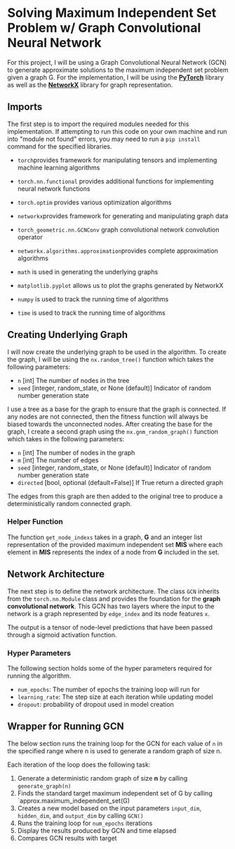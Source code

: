 ﻿# Solving Maximum Independent Set Problem w/ Graph Convolutional Neural Network

For this project, I will be using a Graph Convolutional Neural Network (GCN) to generate approximate solutions to the maximum independent set problem given a graph G. For the implementation, I will be using the [**PyTorch**](https://github.com/pytorch/pytorch) library as well as the [**NetworkX**](https://github.com/networkx/networkx) library for graph representation.

## Imports
The first step is to import the required modules needed for this implementation. If attempting to run this code on your own machine and run into "module not found" errors, you may need to run a `pip install` command for the specified libraries.

- `torch`provides framework for manipulating tensors and implementing machine learning algorithms
- `torch.nn.functional` provides additional functions for implementing neural network functions
- `torch.optim` provides various optimization algorithms
- `networkx`provides framework for generating and manipulating graph data
- `torch_geometric.nn.GCNConv` graph convolutional network convolution operator
- `networkx.algorithms.approximation`provides complete approximation algorithms

- `math` is used in generating the underlying graphs
- `matplotlib.pyplot` allows us to plot the graphs generated by NetworkX
- `numpy` is used to track the running time of algorithms
- `time` is used to track the running time of algorithms

## Creating Underlying Graph
I will now create the underlying graph to be used in the algorithm. To create the graph, I will be using the `nx.random_tree()` function which takes the following parameters:
- `n` [int] The number of nodes in the tree
- `seed` [integer, random_state, or None (default)] Indicator of random number generation state

I use a tree as a base for the graph to ensure that the graph is connected. If any nodes are not connected, then the fitness function will always be biased towards the unconnected nodes. After creating the base for the graph, I create a second graph using the `nx.gnm_random_graph()` function which takes in the following parameters:
- `n` [int] The number of nodes in the graph
- `m` [int] The number of edges
- `seed` [integer, random_state, or None (default)] Indicator of random number generation state
- `directed` [bool, optional (default=False)] If True return a directed graph

The edges from this graph are then added to the original tree to produce a deterministically random connected graph.

### Helper Function
The function `get_node_indexs` takes in a graph, **G** and an integer list representation of the provided maximum independent set **MIS** where each element in **MIS** represents the index of a node from **G** included in the set.

## Network Architecture
The next step is to define the network architecture. The class `GCN` inherits from the `torch.nn.Module` class and provides the foundation for the **graph convolutional network**. This GCN has two layers where the input to the network is a graph represented by `edge_index` and its node features `x`.

The output is a tensor of node-level predictions that have been passed through a sigmoid activation function.

### Hyper Parameters
The following section holds some of the hyper parameters required for running the algorithm.
- `num_epochs`: The number of epochs the training loop will run for
- `learning_rate`: The step size at each iteration while updating model
- `dropout`: probability of dropout used in model creation

## Wrapper for Running GCN
The below section runs the training loop for the GCN for each value of `n` in the specified range where n is used to generate a random graph of size n.

Each iteration of the loop does the following task:
1. Generate a deterministic random graph of size **n** by calling `generate_graph(n)`
2. Finds the standard target maximum independent set of G by calling `approx.maximum_independent_set(G)
3. Creates a new model based on the input parameters `input_dim`, `hidden_dim`, and `output_dim` by calling `GCN()`
4. Runs the training loop for `num_epochs` iterations
5. Display the results produced by GCN and time elapsed
6. Compares GCN results with target

